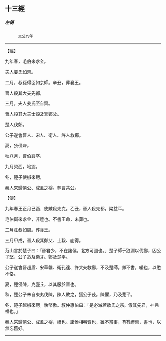 

## 十三經

##### 左傳
　　　`文公九年`

* * *

【經】

九年春，毛伯來求金。

夫人姜氏如齊。

二月，叔孫得臣如京師。辛丑，葬襄王。

晉人殺其大夫先都。

三月，夫人姜氏至自齊。

晉人殺其大夫士縠及箕鄭父。

楚人伐鄭。

公子遂會晉人、宋人、衛人、許人救鄭。

夏，狄侵齊。

秋八月，曹伯襄卒。

九月癸西，地震。

冬，楚子使椒來聘。

秦人來歸僖公、成風之襚。葬曹共公。

【傳】

九年春王正月己酉，使賊殺先克。乙丑，晉人殺先都，梁益耳。

毛伯衛來求金，非禮也。不書王命，未葬也。

二月莊叔如周。葬襄王。

三月甲戌，晉人殺箕鄭父、士縠、蒯得。

范山言於楚子曰：「晉君少，不在諸侯，北方可圖也。」楚子師于狼淵以伐鄭，囚公子堅、公子尨及樂耳。鄭及楚平。

公子遂會晉趙盾、宋華耦、衛孔達、許大夫救鄭，不及楚師。卿不書，緩也，以懲不恪。

夏，楚侵陳，克壺丘，以其服於晉也。

秋，楚公子朱自東夷伐陳，陳人敗之，獲公子茷。陳懼，乃及楚平。

冬，楚子越椒來聘，執幣傲。叔仲惠伯曰：「是必滅若敖氏之宗。傲其先君，神弗福也。」

秦人來歸僖公、成風之襚，禮也。諸侯相弔賀也，雖不當事，苟有禮焉，書也，以無忘舊好。

* * *

